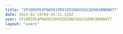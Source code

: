 ```yaml
---
title: "SP10R5PE4P6W5032R93ZDSDWS5EGCQZHNJBNRBW77"
date: 2024-02-19T09:45:21.320Z
user: SP10R5PE4P6W5032R93ZDSDWS5EGCQZHNJBNRBW77
layout: "users"
---
```

    